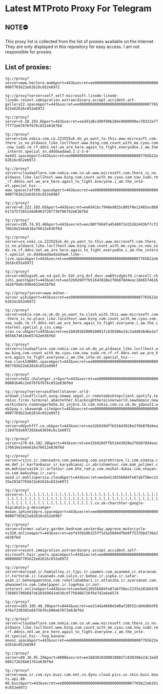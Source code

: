 # Latest MTProto Proxy For Telegram

## NOTE⛔

This proxy list is collected from the list of proxies available on the Internet. They are only displayed in this repository for easy access. I am not responsible for proxies.

## List of proxies:

`tg://proxy?server=www.hectore.mom&port=443&secret=ee000000000000000000000000000000007765622e62616c652e6972`

`tg://proxy?server=self.self-microsoft.linode-linode-linode.recent.immigration.extraordinary.accept.accident.art-gallery22.space&port=443&secret=ee000000000000000000000000000000007765622e62616c652e6972`

`tg://proxy?server=5.28.193.6&port=443&secret=eed41d8cd98f00b204e9800998ecf8322e7777772e676f6f676c652e636f6d`

`tg://proxy?server=1om.nokia.com.co.222555uk.do_yo.want_to.this.www.microsoft.com.there_is_no.pldaace_like.locllhost.www.bing.com.count_with_me.cyou.com.now_sudo.rm_rf.ddns.net.we_are_here.again_to_fight.everyodne.i_am.the_internt.special_sn.ddddaadawd.1-2-3-4-ee443.space&port=443&secret=ee000000000000000000000000000000007765622e62616c652e6972`

`tg://proxy?server=cloudaaflare.com.nokia.com.co.uk.www.microsoft.com.there_is_no.pldaace_like.locllhost.www.bing.com.count_with_me.cyou.com.now_sudo.rm_rf.ddnss.net.we_are_here.again_to_fight.everyone.i_am.the_inte-et.special_hsz---www.spacecraft00.space&port=443&secret=ee000000000000000000000000000000007765622e62616c652e696f`

`tg://proxy?server=8.222.185.65&port=443&secret=ee6d41bc7948ed825c805f0e12465ac0b0617a7572652e6d6963726f736f66742e636f6d`

`tg://proxy?server=195.74.93.40&port=443&secret=eec80ff604fa45408f1d152624d3bffcf276616e2e6e616a76612e636f6d`

`tg://proxy?server=co.noki.co.222555uk.do_yo.want_to.this.www.microsoft.com.there_is_no.pldaace_like.locllhost.www.bing.com.count_with_me.cyou.co.now_sudo.rm_rf.ddns.net.we_are_here.again_to_fight.everyodne.i_am.the_internt.special_sn.ddddwadawdaadawk.like--live.space&port=443&secret=ee000000000000000000000000000000007765622e62616c652e6972`

`tg://proxy?server=dd3sgsdt.we.sd.gsd.5r.54t.erg.dsf.desr.ew65tsdgdsfd.irancell.chishi.quest&port=443&secret=ee32b920dffb51643028e2f6b878d4eac16b65746161626f6e6c696e652e636f6d`

`tg://proxy?server=www.mihan--server.wiki&port=443&secret=ee000000000000000000000000000000007765622e62616c652e6972`

`tg://proxy?server=nokia.com.co.uk.do_yo.want_to.clash_with.this.www.microsoft.com.there_is_no.place_like.localhost.www.bing.com.count_with_me.cyou.com.now_sudo.rm_rf.ddns.net.we_are_here.again_to_fight.everyone.i_am.the_internet.special_p_css.camp-iran.co.uk&port=443&secret=ee1603010200010001fc030386e24c3add63646e2e79656b74616e65742e636f6d`

`tg://proxy?server=cloudaaflare.com.nokia.com.co.uk.do_yo.pldaace_like.locllhost.www.bing.com.count_with_me.cyou.com.now_sudo.rm_rf.rf.ddns.net.we_are_here.again_to_fight.everyone.i_am.the_inte-et.special_hsz---hsm.clock140001.space&port=443&secret=ee000000000000000000000000000000007765622e62616c652e696f`

`tg://proxy?server=teb2.chalenger.ir&port=443&secret=ee00000000000000000000000000000001646c2e676f6f676c652e636f6d`

`tg://proxy?server=asdfeellotanner.orld-ardaad.cloudflclash.aung.newwe.sepal.ir.remotedesktopclient.spotify.termius.firex.terminal.abantether.blacknighthereisnerworld.newdomain.newworkishere.nsmanagerhehe.ko_injbro.lk.com.nokia.com.co.uk.do_ydaxx21.web2pay.c.sbavwnqb.site&port=443&secret=ee000000000000000000000000000000007765622e62616c652e6972`

`tg://proxy?server=ddyvhfff.co.uk&port=443&secret=ee32b920dffb51643028e2f6b878d4eac16d792e6972616e63656c6c2e6972`

`tg://proxy?server=170.64.182.38&port=443&secret=ee32b920dffb51643028e2f6b878d4eac176616e2e6e616a76612e636f6d`

`tg://proxy?server=rsjco.ir.imensadra.com.pedaseng.com.asarehtrave_ls.com.o3aosp.com.dmf.ir.karfanbazar.ir.karyabianaj.ir.abrishamtour.com.mak_polimer.com.mehrparvaz24.ir.arfatour.com.khe_rad-p.com.neshat-dubai.com.shayan-co.com.makushop.ir.sarv-wood.ir.mohlinpersia.cloud&port=443&secret=eeda411655b684fe87abf58ec2235e28167765622e62616c652e6972`

`tg://proxy?server=n.l.l.l.l.l.l.l.l.l.l.l.l.l.l.l.l.l.l.l.l.l.l.l.l.l.l.l.l.l.l.l.l.l.l.l.l.l.l.l.l.l.l.l.l.l.l.l.l.l.l.l.l.l.l.l.l.l.l.l.l.l.l.l.l.l.l.l.l.l.l.l.l.l.l.l.l.l.l.l.l.l.l.l.l.l.l.co.uk-charchter-google-digiakala-g-messanger-meaan.iphine14pro.space&port=443&secret=ee000000000000000000000000000000007765622e62616c652e696f`

`tg://proxy?server=farmer.salary.garden.bedroom.yesterday.approve.motorcycle-ns320.online&port=443&secret=eef4359a9b325ff1d1e5084df0e0f7537b6d736e2e636f6d`

`tg://proxy?server=recent.immigration.extraordinary.accept.accident.self-microsoft.hair.yoern.space&port=443&secret=ee000000000000000000000000000000007765622e62616c652e6972`

`tg://proxy?server=barsaad.ir.hamialloy.ir.tjpc.ir.uawmns.com.asanmed.ir.etaranum.ir.tortorak.ir.lavanads.com.calco.ir.behee.ir.sipka.ir.safar-asan.ir.behengamstone.com.ruhollahakbari.ir.atlasiha.ir.azarsanat.com.ahwazmetro.com.labelpaper.ir.logohaa.ir.not-interest.online&port=443&secret=eeda411655b684fe87abf58ec2235e28166478736865796b687a616569642e636c6f756466726f6e742e6e6574`

`tg://proxy?server=103.105.48.30&port=8443&secret=ee214da4660e5d0af28552cdd4d66df6476e7330382e64756f6c696e676f2e636f6d`

`tg://proxy?server=cloudaaflare.com.nokia.com.co.uk.www.microsoft.com.there_is_no.pldaace_like.locllhost.www.bing.com.count_with_me.cyou.com.now_sudo.rm_rf.ddnss.net.we_are_here.again_to_fight.everyone.i_am.the_inte-et.special_hsz---hsg.banana-moooz.space&port=443&secret=ee000000000000000000000000000000007765622e62616c652e696f`

`tg://proxy?server=89.36.95.29&port=8080&secret=ee1603010200010001fc030386e24c3add666172616b61762e636f6d`

`tg://proxy?server=www.ir.com.xyz.buzz.cam.net.co.dynu.cloud.pics.us.skin.buzz.boats.api.80-80.buzz&port=443&secret=ee000000000000000000000000000000007765622e62616c652e6972`

